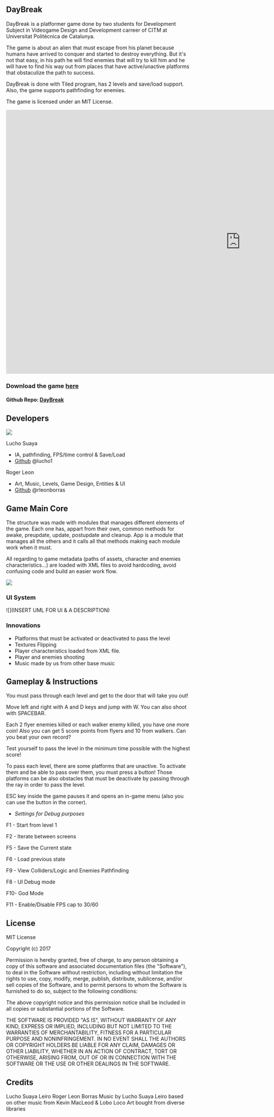 ## DayBreak

DayBreak is a platformer game done by two students for Development Subject in Videogame Design and Development carreer of CITM at Universitat Politècnica
de Catalunya.

The game is about an alien that must escape from his planet because humans have arrived to conquer and started to destroy everything. But
it's not that easy, in his path he will find enemies that will try to kill him and he will have to find his way out from places that
have active/unactive platforms that obstaculize the path to success.

DayBreak is done with Tiled program, has 2 levels and save/load support. Also, the game supports pathfinding for enemies.

The game is licensed under an MIT License.

<iframe width="1280" height="720" src="https://www.youtube.com/embed/isoApESpyFE" frameborder="0" gesture="media" allow="encrypted-media" allowfullscreen></iframe>

### Download the game [here](https://github.com/lucho1/DevelopmentProject/releases/download/DayBreak-v0.5/Daybreak.v0.5.zip)
#### Github Repo: [DayBreak](https://github.com/lucho1/DevelopmentProject)

## Developers

![](https://github.com/lucho1/DevelopmentProject/blob/master/docs/teamphoto.jpg)

Lucho Suaya

* IA, pathfinding, FPS/time control & Save/Load
* [Github](https://github.com/lucho1) @lucho1

Roger Leon

* Art, Music, Levels, Game Design, Entities & UI
* [Github](rleonborras) @rleonborras

## Game Main Core

The structure was made with modules that manages different elements of the game. Each one has, appart from their own, common methods for
awake, preupdate, update, postupdate and cleanup. App is a module that manages all the others and it calls all that methods making
each module work when it must.

All regarding to game metadata (paths of assets, character and enemies characteristics...) are loaded with XML files to avoid hardcoding,
avoid confusing code and build an easier work flow.

![](https://github.com/lucho1/DevelopmentProject/blob/master/docs/UML.png)

### UI System

![](INSERT UML FOR UI & A DESCRIPTION)

### Innovations
* Platforms that must be activated or deactivated to pass the level
* Textures Flipping
* Player characteristics loaded from XML file.
* Player and enemies shooting
* Music made by us from other base music

## Gameplay & Instructions

You must pass through each level and get to the door that will take you out!

Move left and right with A and D keys and jump with W. You can also shoot with SPACEBAR.

Each 2 flyer enemies killed or each walker enemy killed, you have one more coin! Also you can get 5 score points from flyers and 10 from walkers. Can you beat your own record?

Test yourself to pass the level in the minimum time possible with the highest score!

To pass each level, there are some platforms that are unactive. To activate them and be able to pass over them, you must press a button!
Those platforms can be also obstacles that must be deactivate by passing through the ray in order to pass the level.

ESC key inside the game pauses it and opens an in-game menu (also you can use the button in the corner).

* _Settings for Debug purposes_

F1 - Start from level 1

F2 - Iterate between screens

F5 - Save the Current state

F6 - Load previous state

F9 - View Colliders/Logic and Enemies Pathfinding

F8 - UI Debug mode

F10- God Mode

F11 - Enable/Disable FPS cap to 30/60

## License

MIT License

Copyright (c) 2017 

Permission is hereby granted, free of charge, to any person obtaining a copy
of this software and associated documentation files (the "Software"), to deal
in the Software without restriction, including without limitation the rights
to use, copy, modify, merge, publish, distribute, sublicense, and/or sell
copies of the Software, and to permit persons to whom the Software is
furnished to do so, subject to the following conditions:

The above copyright notice and this permission notice shall be included in all
copies or substantial portions of the Software.

THE SOFTWARE IS PROVIDED "AS IS", WITHOUT WARRANTY OF ANY KIND, EXPRESS OR
IMPLIED, INCLUDING BUT NOT LIMITED TO THE WARRANTIES OF MERCHANTABILITY,
FITNESS FOR A PARTICULAR PURPOSE AND NONINFRINGEMENT. IN NO EVENT SHALL THE
AUTHORS OR COPYRIGHT HOLDERS BE LIABLE FOR ANY CLAIM, DAMAGES OR OTHER
LIABILITY, WHETHER IN AN ACTION OF CONTRACT, TORT OR OTHERWISE, ARISING FROM,
OUT OF OR IN CONNECTION WITH THE SOFTWARE OR THE USE OR OTHER DEALINGS IN THE
SOFTWARE.

## Credits
Lucho Suaya Leiro
Roger Leon Borras
Music by Lucho Suaya Leiro based on other music from Kevin MacLeod & Lobo Loco
Art bought from diverse libraries
